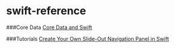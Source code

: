 swift-reference
==================

###Core Data
[Core Data and Swift](http://code.tutsplus.com/series/core-data-and-swift--cms-907)

###Tutorials
[Create Your Own Slide-Out Navigation Panel in Swift](http://www.raywenderlich.com/78568/create-slide-out-navigation-panel-swift)
